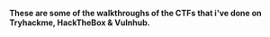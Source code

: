 **These are some of the walkthroughs of the CTFs that i've done on Tryhackme, HackTheBox & Vulnhub.**
